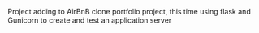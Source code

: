 Project adding to AirBnB clone portfolio project, this time using flask and Gunicorn to create and test an application server
